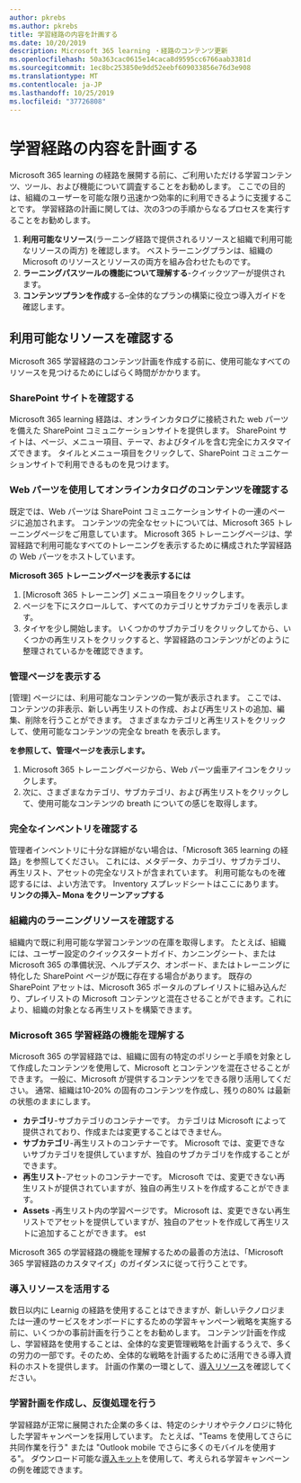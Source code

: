```yaml
---
author: pkrebs
ms.author: pkrebs
title: 学習経路の内容を計画する
ms.date: 10/20/2019
description: Microsoft 365 learning ・経路のコンテンツ更新
ms.openlocfilehash: 50a363cac0615e14caca8d9595cc6766aab3381d
ms.sourcegitcommit: 1ec8bc253850e9dd52eebf609033856e76d3e908
ms.translationtype: MT
ms.contentlocale: ja-JP
ms.lasthandoff: 10/25/2019
ms.locfileid: "37726808"
---
```

# <a name="plan-your-learning-pathways-content"></a>学習経路の内容を計画する
Microsoft 365 learning の経路を展開する前に、ご利用いただける学習コンテンツ、ツール、および機能について調査することをお勧めします。 ここでの目的は、組織のユーザーを可能な限り迅速かつ効率的に利用できるように支援することです。 学習経路の計画に関しては、次の3つの手順からなるプロセスを実行することをお勧めします。

1. **利用可能なリソース**(ラーニング経路で提供されるリソースと組織で利用可能なリソースの両方) を確認します。 ベストラーニングプランは、組織の Microsoft のリソースとリソースの両方を組み合わせたものです。
2. **ラーニングパスツールの機能について理解する**-クイックツアーが提供されます。 
3. **コンテンツプランを作成**する–全体的なプランの構築に役立つ導入ガイドを確認します。

## <a name="review-the-available-resources"></a>利用可能なリソースを確認する
Microsoft 365 学習経路のコンテンツ計画を作成する前に、使用可能なすべてのリソースを見つけるためにしばらく時間がかかります。 

### <a name="review-the-sharepoint-site"></a>SharePoint サイトを確認する
Microsoft 365 learning 経路は、オンラインカタログに接続された web パーツを備えた SharePoint コミュニケーションサイトを提供します。 SharePoint サイトは、ページ、メニュー項目、テーマ、およびタイルを含む完全にカスタマイズできます。 タイルとメニュー項目をクリックして、SharePoint コミュニケーションサイトで利用できるものを見つけます。

### <a name="review-the-content-from-the-online-catalog-with-the-web-part"></a>Web パーツを使用してオンラインカタログのコンテンツを確認する
既定では、Web パーツは SharePoint コミュニケーションサイトの一連のページに追加されます。 コンテンツの完全なセットについては、Microsoft 365 トレーニングページをご用意しています。 Microsoft 365 トレーニングページは、学習経路で利用可能なすべてのトレーニングを表示するために構成された学習経路の Web パーツをホストしています。 

**Microsoft 365 トレーニングページを表示するには**
1. [Microsoft 365 トレーニング] メニュー項目をクリックします。 
1. ページを下にスクロールして、すべてのカテゴリとサブカテゴリを表示します。
2. タイヤを少し開始します。 いくつかのサブカテゴリをクリックしてから、いくつかの再生リストをクリックすると、学習経路のコンテンツがどのように整理されているかを確認できます。 

### <a name="view-the-administration-page"></a>管理ページを表示する
[管理] ページには、利用可能なコンテンツの一覧が表示されます。 ここでは、コンテンツの非表示、新しい再生リストの作成、および再生リストの追加、編集、削除を行うことができます。 さまざまなカテゴリと再生リストをクリックして、使用可能なコンテンツの完全な breath を表示します。 

**を参照して、管理ページを表示します。**
1. Microsoft 365 トレーニングページから、Web パーツ歯車アイコンをクリックします。 
2. 次に、さまざまなカテゴリ、サブカテゴリ、および再生リストをクリックして、使用可能なコンテンツの breath についての感じを取得します。 

### <a name="review-the-full-inventory"></a>完全なインベントリを確認する
管理者インベントリに十分な詳細がない場合は、「Microsoft 365 learning の経路」を参照してください。 これには、メタデータ、カテゴリ、サブカテゴリ、再生リスト、アセットの完全なリストが含まれています。 利用可能なものを確認するには、よい方法です。 Inventory スプレッドシートはここにあります。 **リンクの挿入– Mona をクリーンアップする**

### <a name="review-the-learning-resources-in-your-organization"></a>組織内のラーニングリソースを確認する
組織内で既に利用可能な学習コンテンツの在庫を取得します。
たとえば、組織には、ユーザー設定のクイックスタートガイド、カンニングシート、または Microsoft 365 の準備状況、ヘルプデスク、オンボード、またはトレーニングに特化した SharePoint ページが既に存在する場合があります。 既存の SharePoint アセットは、Microsoft 365 ポータルのプレイリストに組み込んだり、プレイリストの Microsoft コンテンツと混在させることができます。これにより、組織の対象となる再生リストを構築できます。 

### <a name="get-to-know-the-capabilities-of-microsoft-365-learning-pathways"></a>Microsoft 365 学習経路の機能を理解する
Microsoft 365 の学習経路では、組織に固有の特定のポリシーと手順を対象として作成したコンテンツを使用して、Microsoft とコンテンツを混在させることができます。 一般に、Microsoft が提供するコンテンツをできる限り活用してください。 通常、組織は10-20% の固有のコンテンツを作成し、残りの80% は最新の状態のままにします。

- **カテゴリ**-サブカテゴリのコンテナーです。 カテゴリは Microsoft によって提供されており、作成または変更することはできません。
- **サブカテゴリ**-再生リストのコンテナーです。 Microsoft では、変更できないサブカテゴリを提供していますが、独自のサブカテゴリを作成することができます。 
- **再生リスト**-アセットのコンテナーです。 Microsoft では、変更できない再生リストが提供されていますが、独自の再生リストを作成することができます。  
- **Assets** -再生リスト内の学習ページです。 Microsoft は、変更できない再生リストでアセットを提供していますが、独自のアセットを作成して再生リストに追加することができます。 est

Microsoft 365 の学習経路の機能を理解するための最善の方法は、「Microsoft 365 学習経路のカスタマイズ」のガイダンスに従って行うことです。 

### <a name="leverage-the-adoption-resources"></a>導入リソースを活用する
数日以内に Learnig の経路を使用することはできますが、新しいテクノロジまたは一連のサービスをオンボードにするための学習キャンペーン戦略を実施する前に、いくつかの事前計画を行うことをお勧めします。 コンテンツ計画を作成し、学習経路を使用することは、全体的な変更管理戦略を計画するうえで、多くの労力の一部です。そのため、全体的な戦略を計画するために活用できる導入資料のホストを提供します。 計画の作業の一環として、[導入リソース](https://resources.techcommunity.microsoft.com/adoption/)を確認してください。

### <a name="build-a-learning-plan-and-iterate"></a>学習計画を作成し、反復処理を行う 
学習経路が正常に展開された企業の多くは、特定のシナリオやテクノロジに特化した学習キャンペーンを採用しています。 たとえば、"Teams を使用してさらに共同作業を行う" または "Outlook mobile でさらに多くのモバイルを使用する"。 ダウンロード可能な[導入キット](https://resources.techcommunity.microsoft.com/adoption/)を使用して、考えられる学習キャンペーンの例を確認できます。


 
